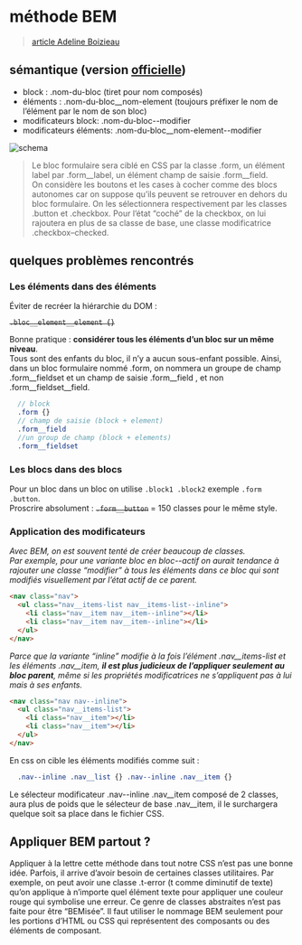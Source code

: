 # méthode BEM

> [ article Adeline Boizieau ]( https://medium.com/@ABCDE_line/bem-en-%C3%A9quipe-agile-8eeca0f740b3#4b58 )


## sémantique (version [officielle](http://getbem.com))

- block : .nom-du-bloc (tiret pour nom composés)
- éléments : .nom-du-bloc__nom-element (toujours préfixer le nom de l’élément par le nom de son bloc)
- modificateurs block: .nom-du-bloc--modifier
- modificateurs éléments: .nom-du-bloc__nom-element--modifier

![schema](./assets/images/markdown/bem/bem_schema.jpg)

> Le bloc formulaire sera ciblé en CSS par la classe .form, un élément label par .form\_\_label, un élément champ de saisie .form\_\_field.  
On considère les boutons et les cases à cocher comme des blocs autonomes car on suppose qu’ils peuvent se retrouver en dehors du bloc formulaire. On les sélectionnera respectivement par les classes .button et .checkbox. Pour l’état “coché” de la checkbox, on lui rajoutera en plus de sa classe de base, une classe modificatrice .checkbox–checked.

## quelques problèmes rencontrés

### Les éléments dans des éléments

Éviter de recréer la hiérarchie du DOM :

~~`.bloc__element__element {}`~~

Bonne pratique : **considérer tous les éléments d’un bloc sur un même niveau**.  
Tous sont des enfants du bloc, il n’y a aucun sous-enfant possible. Ainsi, dans un bloc formulaire nommé .form, on nommera un groupe de champ .form\_\_fieldset et un champ de saisie .form\_\_field , et non .form\_\_fieldset\_\_field.

```scss
  // block
  .form {}
  // champ de saisie (block + element)
  .form__field
  //un group de champ (block + elements)
  .form__fieldset
```

### Les blocs dans des blocs

Pour un bloc dans un bloc on utilise `.block1 .block2` exemple `.form .button`.  
Proscrire absolument : ~~`.form__button`~~ = 150 classes pour le même style.

### Application des modificateurs

*Avec BEM, on est souvent tenté de créer beaucoup de classes.  
Par exemple, pour une variante bloc en bloc--actif on aurait tendance à rajouter une classe “modifier” à tous les éléments dans ce bloc qui sont modifiés visuellement par l’état actif de ce parent.*

```html
<nav class="nav">
  <ul class="nav__items-list nav__items-list--inline">
    <li class="nav__item nav__item--inline"></li>
    <li class="nav__item nav__item--inline"></li>
  </ul>
</nav>
```

*Parce que la variante “inline” modifie à la fois l’élément .nav\_\_items-list et les éléments .nav\_\_item, **il est plus judicieux de l’appliquer seulement au bloc parent**, même si les propriétés modificatrices ne s’appliquent pas à lui mais à ses enfants.*

```html
<nav class="nav nav--inline">
  <ul class="nav__items-list">
    <li class="nav__item"></li>
    <li class="nav__item"></li>
  </ul>
</nav>
```

En css on cible les éléments modifiés comme suit :

```css
  .nav--inline .nav__list {} .nav--inline .nav__item {}
```

Le sélecteur modificateur .nav--inline .nav\_\_item composé de 2 classes, aura plus de poids que le sélecteur de base .nav\_\_item, il le surchargera quelque soit sa place dans le fichier CSS.

## Appliquer BEM partout ?

Appliquer à la lettre cette méthode dans tout notre CSS n’est pas une bonne idée. Parfois, il arrive d’avoir besoin de certaines classes utilitaires. Par exemple, on peut avoir une classe .t-error (t comme diminutif de texte) qu’on applique à n’importe quel élément texte pour appliquer une couleur rouge qui symbolise une erreur. Ce genre de classes abstraites n’est pas faite pour être “BEMisée”. Il faut utiliser le nommage BEM seulement pour les portions d’HTML ou CSS qui représentent des composants ou des éléments de composant.

